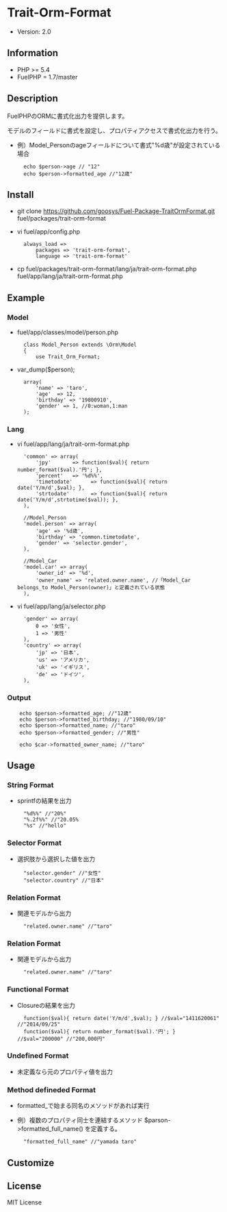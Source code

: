 # Trait-Orm-Format

* Version: 2.0

## Information

* PHP >= 5.4
* FuelPHP = 1.7/master

## Description

FuelPHPのORMに書式化出力を提供します。

モデルのフィールドに書式を設定し、プロパティアクセスで書式化出力を行う。
* 例）Model_Personのageフィールドについて書式"%d歳"が設定されている場合

		echo $person->age // "12"
		echo $person->formatted_age //"12歳"

## Install

* git clone https://github.com/goosys/Fuel-Package-TraitOrmFormat.git fuel/packages/trait-orm-format
* vi fuel/app/config.php

		always_load => 
			packages => 'trait-orm-format',
			language => 'trait-orm-format'

* cp fuel/packages/trait-orm-format/lang/ja/trait-orm-format.php fuel/app/lang/ja/trait-orm-format.php

## Example

### Model

* fuel/app/classes/model/person.php

		class Model_Person extends \Orm\Model
		{
			use Trait_Orm_Format;

* var_dump($person);

		array(
			'name' => 'taro',
			'age'  => 12,
			'birthday' => '19800910',
			'gender' => 1, //0:woman,1:man
		);

### Lang

* vi fuel/app/lang/ja/trait-orm-format.php

		'common' => array(
			'jpy'       => function($val){ return number_format($val).'円'; },
			'percent'   => '%d%%',
			'timetodate'      => function($val){ return date('Y/m/d',$val); },
			'strtodate'       => function($val){ return date('Y/m/d',strtotime($val)); },
		),
		
		//Model_Person
		'model.person' => array(
			'age' => '%d歳',
			'birthday' => 'common.timetodate',
			'gender' => 'selector.gender',
		),
		
		//Model_Car
		'model.car' => array(
			'owner_id' => '%d',
			'owner_name' => 'related.owner.name', //「Model_Car belongs_to Model_Person(owner)」と定義されている状態
		),

* vi fuel/app/lang/ja/selector.php

		'gender' => array(
			0 => '女性',
			1 => '男性'
		),
		'country' => array(
			'jp' => '日本',
			'us' => 'アメリカ',
			'uk' => 'イギリス',
			'de' => 'ドイツ',
		),

### Output

		echo $person->formatted_age; //"12歳"
		echo $person->formatted_birthday; //"1980/09/10"
		echo $person->formatted_name; //"taro"
		echo $person->formatted_gender; //"男性"
		
		echo $car->formatted_owner_name; //"taro"

## Usage

### String Format

* sprintfの結果を出力

		"%d%%" //"20%"
		"%.2f%%" //"20.05%
		"%s" //"hello"

### Selector Format

* 選択肢から選択した値を出力

		"selector.gender" //"女性"
		"selector.country" //"日本"

### Relation Format

* 関連モデルから出力

		"related.owner.name" //"taro"

### Relation Format

* 関連モデルから出力

		"related.owner.name" //"taro"

### Functional Format

* Closureの結果を出力

		function($val){ return date('Y/m/d',$val); } //$val="1411620061" //"2014/09/25"
		function($val){ return number_format($val).'円'; } //$val="200000" //"200,000円"

### Undefined Format

* 未定義なら元のプロパティ値を出力

### Method defineded Format

* formatted_で始まる同名のメソッドがあれば実行
* 例）複数のプロパティ同士を連結するメソッド $parson->formatted_full_name() を定義する。

		"formatted_full_name" //"yamada taro"


## Customize

## License

MIT License